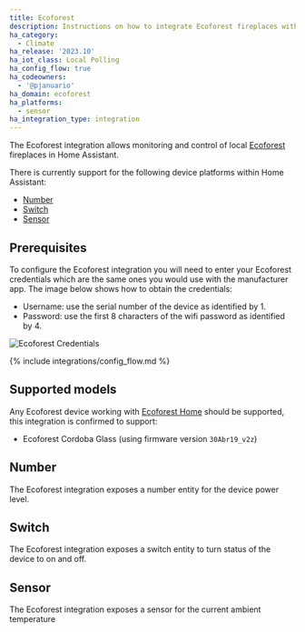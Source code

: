 ```yaml
---
title: Ecoforest
description: Instructions on how to integrate Ecoforest fireplaces with Home Assistant.
ha_category:
  - Climate
ha_release: '2023.10'
ha_iot_class: Local Polling
ha_config_flow: true
ha_codeowners:
  - '@pjanuario'
ha_domain: ecoforest
ha_platforms:
  - sensor
ha_integration_type: integration
---
```


The Ecoforest integration allows monitoring and control of local [Ecoforest](https://ecoforest.com) fireplaces in Home Assistant.

There is currently support for the following device platforms within Home Assistant:

- [Number](#number)
- [Switch](#switch)
- [Sensor](#sensor)

## Prerequisites

To configure the Ecoforest integration you will need to enter your Ecoforest credentials which are the same ones you would use with the manufacturer app. The image below shows how to obtain the credentials:

- Username: use the serial number of the device as identified by 1.
- Password: use the first 8 characters of the wifi password as identified by 4.

![Ecoforest Credentials](/images/integrations/ecoforest/credentials.png)

{% include integrations/config_flow.md %}

## Supported models

Any Ecoforest device working with [Ecoforest Home](https://ecoforesthome.com/) should be supported, this integration is confirmed to support:

- Ecoforest Cordoba Glass (using firmware version `30Abr19_v2z`)

## Number

The Ecoforest integration exposes a number entity for the device power level.

## Switch

The Ecoforest integration exposes a switch entity to turn status of the device to on and off.

## Sensor

The Ecoforest integration exposes a sensor for the current ambient temperature
